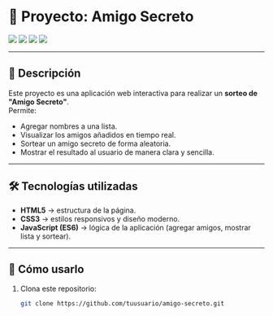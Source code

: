 # 🎉 Proyecto: Amigo Secreto  

<img src="https://img.shields.io/badge/STATUS-EN%20DESARROLLO-green">  
<img src="https://img.shields.io/badge/JavaScript-ES6-yellow">  
<img src="https://img.shields.io/badge/HTML5-%23E34F26.svg?style=for-the-badge&logo=html5&logoColor=white">  
<img src="https://img.shields.io/badge/CSS3-%231572B6.svg?style=for-the-badge&logo=css3&logoColor=white">  

---

## 📌 Descripción  
Este proyecto es una aplicación web interactiva para realizar un **sorteo de "Amigo Secreto"**.  
Permite:  
- Agregar nombres a una lista.  
- Visualizar los amigos añadidos en tiempo real.  
- Sortear un amigo secreto de forma aleatoria.  
- Mostrar el resultado al usuario de manera clara y sencilla.  

---

## 🛠️ Tecnologías utilizadas  
- **HTML5** → estructura de la página.  
- **CSS3** → estilos responsivos y diseño moderno.  
- **JavaScript (ES6)** → lógica de la aplicación (agregar amigos, mostrar lista y sortear).  

---

## 🚀 Cómo usarlo  

1. Clona este repositorio:  
   ```bash
   git clone https://github.com/tuusuario/amigo-secreto.git
